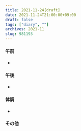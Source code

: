 ```yaml
---
title: 2021-11-24[draft]
date: 2021-11-24T21:00:00+09:00
draft: false
tags: ["diary", ""]
archives: 2021-11
slug: 981193
---
```

#### 午前
- 
#### 午後
- 
#### 体調
- 
#### その他